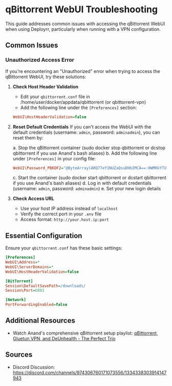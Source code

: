 # qBittorrent WebUI Troubleshooting

This guide addresses common issues with accessing the qBittorrent WebUI when using Deployrr, particularly when running with a VPN configuration.

## Common Issues

### Unauthorized Access Error

If you're encountering an "Unauthorized" error when trying to access the qBittorrent WebUI, try these solutions:

1. **Check Host Header Validation**
   - Edit your `qbittorrent.conf` file in /home/user/docker/appdata/qbittorrent (or qbittorrent-vpn)
   - Add the following line under the `[Preferences]` section:
   ```ini
   WebUI\HostHeaderValidation=false
   ```

2. **Reset Default Credentials**
   If you can't access the WebUI with the default credentials (username: `admin`, password: `adminadmin`), you can reset them by:
   
   a. Stop the qBittorrent container (sudo docker stop qbittorrent or dcstop qbittorrent if you use Anand's bash aliases)
   b. Add the following line under `[Preferences]` in your config file:
   ```ini
   WebUI\Password_PBKDF2="@ByteArray(ARQ77eY1NUZaQsuDHbIMCA==:0WMRkYTUWVT9wVvdDtHAjU9b3b7uB8NR1Gur2hmQCvCDpm39Q+PsJRJPaCU51dEiz+dTzh8qbPsL8WkFljQYFQ==)"
   ```
   c. Start the container (sudo docker start qbittorrent or dcstart qbittorrent if you use Anand's bash aliases)
   d. Log in with default credentials (username: `admin`, password: `adminadmin`)
   e. Set your new login details

3. **Check Access URL**
   - Use your host IP address instead of `localhost`
   - Verify the correct port in your `.env` file
   - Access format: `http://your.host.ip:port`

## Essential Configuration

Ensure your `qbittorrent.conf` has these basic settings:

```ini
[Preferences]
WebUI\Address=*
WebUI\ServerDomains=*
WebUI\HostHeaderValidation=false

[BitTorrent]
Session\DefaultSavePath=/downloads/
Session\Port=6881

[Network]
PortForwardingEnabled=false
```

## Additional Resources

- Watch Anand's comprehensive qBittorrent setup playlist: [qBittorrent, Gluetun VPN, and DeUnhealth - The Perfect Trio](https://youtube.com/playlist?list=PL1Hno7tIbSWWZXw1jEsYWPRK-gHqITZds)

## Sources

- Discord Discussion: https://discord.com/channels/974306760171073556/1334338303914147943
